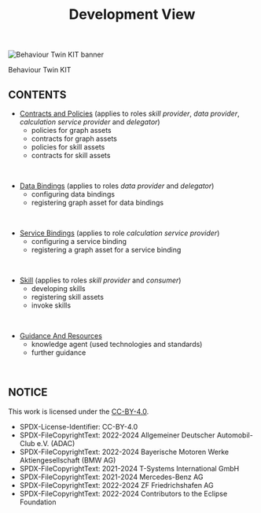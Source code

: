 ﻿---
id: overview
title: Development View
description: Behaviour Twin KIT
---

<div style={{display:'block'}}>
  <div style={{display:'inline-block', verticalAlign:'top'}}>

![Behaviour Twin KIT banner](@site/static/img/kits/behavior-twin/behavior-twin-kit-logo.svg)

  </div>
  <div style={{display:'inline-block', fontSize:17, color:'rgb(255,166,1)', marginLeft:7, verticalAlign:'top', paddingTop:6}}>
Behaviour Twin KIT
  </div>
</div>

## CONTENTS

- [Contracts and Policies](./contracts-and-policies) (applies to roles *skill provider*, *data provider*, *calculation service provider* and *delegator*)
  - policies for graph assets
  - contracts for graph assets
  - policies for skill assets
  - contracts for skill assets

<br/>

- [Data Bindings](./data-bindings) (applies to roles *data provider* and *delegator*)
  - configuring data bindings
  - registering graph asset for data bindings

<br/>

- [Service Bindings](./service-bindings) (applies to role *calculation service provider*)
  - configuring a service binding
  - registering a graph asset for a service binding

<br/>

- [Skill](./skill) (applies to roles *skill provider* and *consumer*)
  - developing skills
  - registering skill assets
  - invoke skills

<br/>

- [Guidance And Resources](./guidance-and-resources)
  - knowledge agent (used technologies and standards)
  - further guidance

<br/>

## NOTICE

This work is licensed under the [CC-BY-4.0](https://creativecommons.org/licenses/by/4.0/legalcode).

- SPDX-License-Identifier: CC-BY-4.0
- SPDX-FileCopyrightText: 2022-2024 Allgemeiner Deutscher Automobil-Club e.V. (ADAC)
- SPDX-FileCopyrightText: 2022-2024 Bayerische Motoren Werke Aktiengesellschaft (BMW AG)
- SPDX-FileCopyrightText: 2021-2024 T-Systems International GmbH
- SPDX-FileCopyrightText: 2021-2024 Mercedes-Benz AG
- SPDX-FileCopyrightText: 2022-2024 ZF Friedrichshafen AG
- SPDX-FileCopyrightText: 2022-2024 Contributors to the Eclipse Foundation
